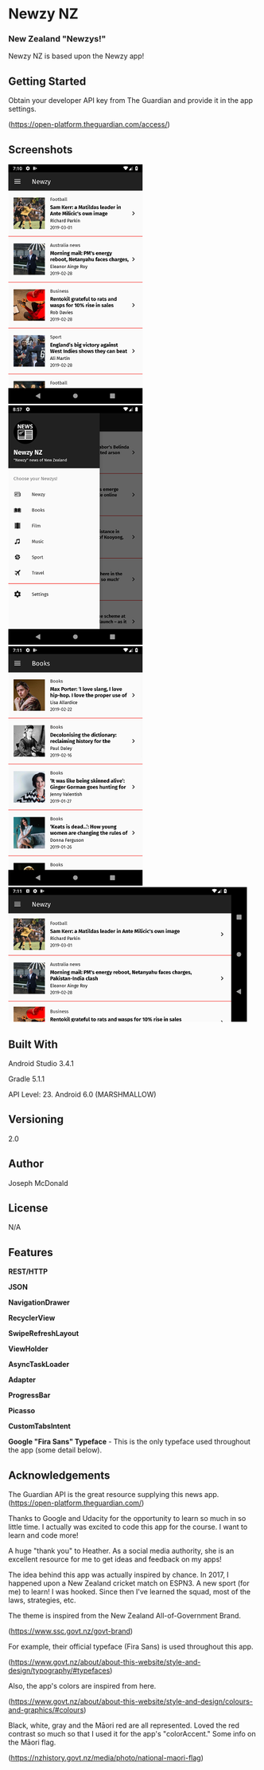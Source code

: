 # Newzy NZ

### New Zealand "Newzys!"

Newzy NZ is based upon the Newzy app!

## Getting Started

Obtain your developer API key from The Guardian and provide it in the app settings.

(https://open-platform.theguardian.com/access/)

## Screenshots

![Screenshot](/screenshots/Screenshot_Main.png) ![Screenshot](/screenshots/Screenshot_Drawer.png) ![Screenshot](/screenshots/Screenshot_Dest.png) ![Screenshot](/screenshots/Screenshot_Land.png)

## Built With

Android Studio 3.4.1

Gradle 5.1.1

API Level: 23. Android 6.0 (MARSHMALLOW)

## Versioning

2.0

## Author

Joseph McDonald

## License

N/A

## Features

**REST/HTTP**

**JSON**

**NavigationDrawer**

**RecyclerView**

**SwipeRefreshLayout**

**ViewHolder**

**AsyncTaskLoader**

**Adapter**

**ProgressBar**

**Picasso**

**CustomTabsIntent**

**Google "Fira Sans" Typeface** - This is the only typeface used throughout the app (some detail below).


## Acknowledgements
The Guardian API is the great resource supplying this news app. (https://open-platform.theguardian.com/)

Thanks to Google and Udacity for the opportunity to learn so much in so little time. I actually was excited to code this app for the course. I want to learn and code more!

A huge "thank you" to Heather. As a social media authority, she is an excellent resource for me to get ideas and feedback on my apps!

The idea behind this app was actually inspired by chance. In 2017, I happened upon a New Zealand cricket match on ESPN3. A new sport (for me) to learn! I was hooked. Since then I've learned the squad, most of the laws, strategies, etc.

The theme is inspired from the New Zealand All-of-Government Brand.

(https://www.ssc.govt.nz/govt-brand)

For example, their official typeface (Fira Sans) is used throughout this app.

(https://www.govt.nz/about/about-this-website/style-and-design/typography/#typefaces)

Also, the app's colors are inspired from here.

(https://www.govt.nz/about/about-this-website/style-and-design/colours-and-graphics/#colours)

Black, white, gray and the Māori red are all represented. Loved the red contrast so much so that I used it for the app's "colorAccent." Some info on the Māori flag.

(https://nzhistory.govt.nz/media/photo/national-maori-flag)